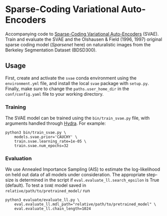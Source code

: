 # Sparse-Coding Variational Auto-Encoders

Accompanying code to [Sparse-Coding Variational Auto-Encoders](https://www.biorxiv.org/content/10.1101/399246v2#:~:text=The%20sparse%2Dcoding%20variational%20auto,by%20a%20deep%20neural%20network.) (SVAE). 
Train and evaluate the SVAE and the Olshausen & Field (1996, 1997) original sparse coding model (*Sparsenet* here) on naturalistic images from the Berkeley Segmentation Dataset (BDSD300). 

## Usage

First, create and activate the `svae` conda environment using the `environment.yml` file, and install the local `svae` package with `setup.py`. Finally, make sure to change the `paths.user_home_dir` in the `conf/config.yaml` file to your working directory.

### Training

The SVAE model can be trained using the `bin/train_svae.py` file, with arguments handled through [Hydra](https://hydra.cc/docs/intro/). For example:
```
python3 bin/train_svae.py \
    models.svae.prior='CAUCHY' \
    train.svae.learning_rate=1e-05 \
    train.svae.num_epochs=32
```

### Evaluation

We use Annealed Importance Sampling (AIS) to estimate the log-likelihood on held out data of all models under consideration. The appropriate step-size is determined in the script if `eval.evaluate_ll.search_epsilon` is True (default). To test a `SVAE` model saved in `relative/path/to/pretrained_model/` run 
```
python3 evaluate/evaluate_ll.py \
    eval.evaluate_ll.mdl_path="relative/path/to/pretrained_model" \
    eval.evaluate_ll.chain_length=1024
```